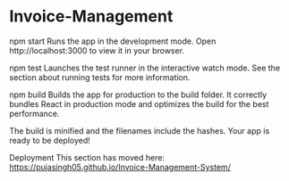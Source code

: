 # Invoice-Management

npm start
Runs the app in the development mode.
Open http://localhost:3000 to view it in your browser.


npm test
Launches the test runner in the interactive watch mode.
See the section about running tests for more information.

npm build
Builds the app for production to the build folder.
It correctly bundles React in production mode and optimizes the build for the best performance.

The build is minified and the filenames include the hashes.
Your app is ready to be deployed!


Deployment
This section has moved here:  https://pujasingh05.github.io/Invoice-Management-System/

